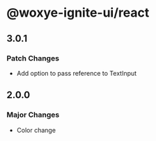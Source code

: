 # @woxye-ignite-ui/react

## 3.0.1

### Patch Changes

- Add option to pass reference to TextInput

## 2.0.0

### Major Changes

- Color change
